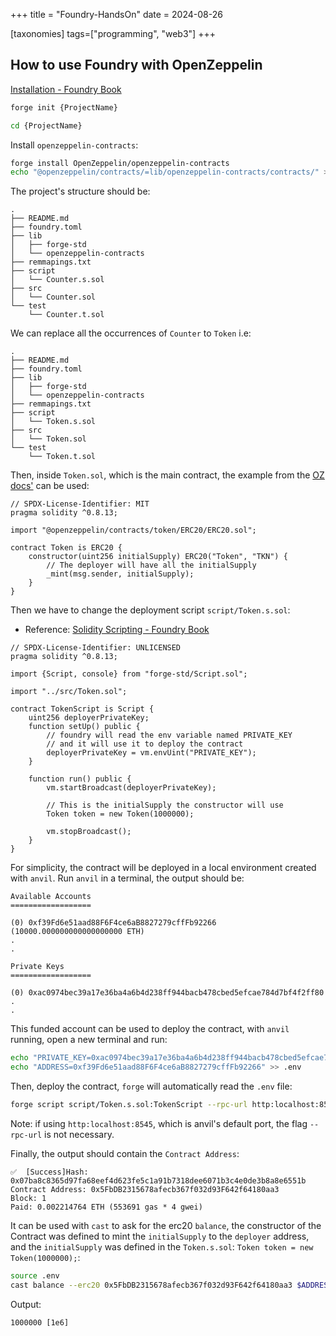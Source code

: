 +++
title = "Foundry-HandsOn"
date = 2024-08-26

[taxonomies]
tags=["programming", "web3"]
+++

## How to use Foundry with OpenZeppelin

[Installation - Foundry Book](https://book.getfoundry.sh/getting-started/installation)

```sh
forge init {ProjectName}
```

```sh
cd {ProjectName}
```

Install `openzeppelin-contracts`:

```sh
forge install OpenZeppelin/openzeppelin-contracts
echo "@openzeppelin/contracts/=lib/openzeppelin-contracts/contracts/" >> remmapings.txt
```

The project's structure should be:

```
.
├── README.md
├── foundry.toml
├── lib
│   ├── forge-std
│   └── openzeppelin-contracts
├── remmapings.txt
├── script
│   └── Counter.s.sol
├── src
│   └── Counter.sol
└── test
    └── Counter.t.sol
```

We can replace all the occurrences of `Counter` to `Token` i.e:

```
.
├── README.md
├── foundry.toml
├── lib
│   ├── forge-std
│   └── openzeppelin-contracts
├── remmapings.txt
├── script
│   └── Token.s.sol
├── src
│   └── Token.sol
└── test
    └── Token.t.sol
```

Then, inside `Token.sol`, which is the main contract, the example from the [OZ docs'](https://docs.openzeppelin.com/contracts/4.x/erc20#constructing-an-erc20-token-contract) can be used:

```solidity
// SPDX-License-Identifier: MIT
pragma solidity ^0.8.13;

import "@openzeppelin/contracts/token/ERC20/ERC20.sol";

contract Token is ERC20 {
    constructor(uint256 initialSupply) ERC20("Token", "TKN") {
        // The deployer will have all the initialSupply
        _mint(msg.sender, initialSupply);
    }
}
```

Then we have to change the deployment script `script/Token.s.sol`:

- Reference: [Solidity Scripting - Foundry Book](https://book.getfoundry.sh/tutorials/solidity-scripting)

```solidity
// SPDX-License-Identifier: UNLICENSED
pragma solidity ^0.8.13;

import {Script, console} from "forge-std/Script.sol";

import "../src/Token.sol";

contract TokenScript is Script {
    uint256 deployerPrivateKey;
    function setUp() public {
        // foundry will read the env variable named PRIVATE_KEY
        // and it will use it to deploy the contract
        deployerPrivateKey = vm.envUint("PRIVATE_KEY");
    }

    function run() public {
        vm.startBroadcast(deployerPrivateKey);

        // This is the initialSupply the constructor will use
        Token token = new Token(1000000);

        vm.stopBroadcast();
    }
}
```

For simplicity, the contract will be deployed in a local environment created with `anvil`.
Run `anvil` in a terminal, the output should be:

```
Available Accounts
==================

(0) 0xf39Fd6e51aad88F6F4ce6aB8827279cffFb92266 (10000.000000000000000000 ETH)
.
.

Private Keys
==================

(0) 0xac0974bec39a17e36ba4a6b4d238ff944bacb478cbed5efcae784d7bf4f2ff80
.
.
```

This funded account can be used to deploy the contract, with `anvil` running, open a new terminal and run:

```sh
echo "PRIVATE_KEY=0xac0974bec39a17e36ba4a6b4d238ff944bacb478cbed5efcae784d7bf4f2ff80" > .env
echo "ADDRESS=0xf39Fd6e51aad88F6F4ce6aB8827279cffFb92266" >> .env
```

Then, deploy the contract, `forge` will automatically read the `.env` file:

```sh
forge script script/Token.s.sol:TokenScript --rpc-url http:localhost:8545 --broadcast
```

Note: if using `http:localhost:8545`, which is anvil's default port, the flag `--rpc-url` is not necessary.

Finally, the output should contain the `Contract Address`:

```shell
✅  [Success]Hash: 0x07ba8c8365d97fa68eef4d623fe5c1a91b7318dee6071b3c4e0de3b8a8e6551b
Contract Address: 0x5FbDB2315678afecb367f032d93F642f64180aa3
Block: 1
Paid: 0.002214764 ETH (553691 gas * 4 gwei)
```

It can be used with `cast` to ask for the erc20 `balance`, the constructor of the Contract was defined to mint the `initialSupply` to the `deployer` address, and the `initialSupply` was defined in the `Token.s.sol`: `Token token = new Token(1000000);`:

```sh
source .env
cast balance --erc20 0x5FbDB2315678afecb367f032d93F642f64180aa3 $ADDRESS --rpc-url http:localhost:8545
```

Output:

```
1000000 [1e6]
```

